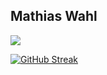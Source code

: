 ## Mathias Wahl
![](https://komarev.com/ghpvc/?username=MathiasWahl&color=229922)

<!--
**MathiasWahl/MathiasWahl** is a ✨ _special_ ✨ repository because its `README.md` (this file) appears on your GitHub profile.

Here are some ideas to get you started:

- 🔭 I’m currently working on ...
- 🌱 I’m currently learning ...
- 👯 I’m looking to collaborate on ...
- 🤔 I’m looking for help with ...
- 💬 Ask me about ...
- 📫 How to reach me: ...
- 😄 Pronouns: ...
- ⚡ Fun fact: ...

Python, C#, Django, Dotnet, REST, Grapgql, CircleCi, Github Actions, Docker, DigitalOcean, AWS, React, Vue, TypeScript, Javascript, Html, Css 

-->

[![GitHub Streak](https://streak-stats.demolab.com?user=MathiasWahl&theme=dark&border_radius=20&mode=weekly)](https://git.io/streak-stats)
